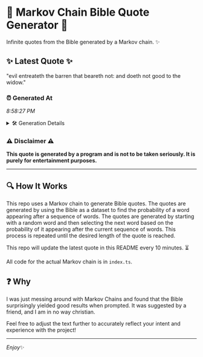 # 📖 Markov Chain Bible Quote Generator 📖

Infinite quotes from the Bible generated by a Markov chain. ✨

## ✨ Latest Quote ✨
"evil entreateth the barren that beareth not: and doeth not good to the widow."

### ⏰ Generated At
*8:58:27 PM*

<details>
    <summary>🛠️ Generation Details</summary>
    <p>
        <strong>🌱 Seed:</strong> evil<br>
        <strong>🔄 Iterations:</strong> 13<br>
        <strong>📜 Context History:</strong><br>[ evil ]: entreateth<br>[ evil, entreateth ]: the<br>[ evil, entreateth, the ]: barren<br>[ evil, entreateth, the, barren ]: that<br>[ evil, entreateth, the, barren, that ]: beareth<br>[ evil, entreateth, the, barren, that, beareth ]: not:<br>[ entreateth, the, barren, that, beareth, not: ]: and<br>[ the, barren, that, beareth, not:, and ]: doeth<br>[ barren, that, beareth, not:, and, doeth ]: not<br>[ that, beareth, not:, and, doeth, not ]: good<br>[ beareth, not:, and, doeth, not, good ]: to<br>[ not:, and, doeth, not, good, to ]: the<br>[ and, doeth, not, good, to, the ]: widow.<br>
    </p>
</details>

### ⚠️ Disclaimer ⚠️
**This quote is generated by a program and is not to be taken seriously. It is purely for entertainment purposes.**

---

## 🔍 How It Works

This repo uses a Markov chain to generate Bible quotes. The quotes are generated by using the Bible as a dataset to find the probability of a word appearing after a sequence of words. The quotes are generated by starting with a random word and then selecting the next word based on the probability of it appearing after the current sequence of words. This process is repeated until the desired length of the quote is reached.

This repo will update the latest quote in this README every 10 minutes. ⏳

All code for the actual Markov chain is in `index.ts`.

## ❓ Why

I was just messing around with Markov Chains and found that the Bible surprisingly yielded good results when prompted. 
It was suggested by a friend, and I am in no way christian.

Feel free to adjust the text further to accurately reflect your intent and experience with the project!

---

*Enjoy*✨
